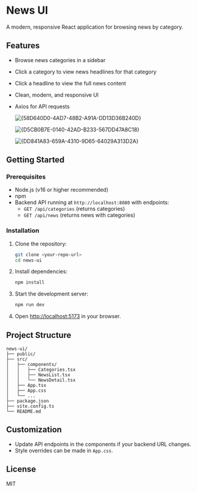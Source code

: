 # News UI

A modern, responsive React application for browsing news by category.

## Features
- Browse news categories in a sidebar
- Click a category to view news headlines for that category
- Click a headline to view the full news content
- Clean, modern, and responsive UI
- Axios for API requests

  ![{58D640D0-4AD7-48B2-A91A-DD13D36B240D}](https://github.com/user-attachments/assets/f8077e26-78d4-4ad3-b3fa-b5217e62081e)

  ![{D5CB0B7E-0140-42AD-B233-567DD47A8C18}](https://github.com/user-attachments/assets/7fd20648-f5c9-45e4-8980-62a742191bcd)


  ![{DD841A83-659A-4310-9D65-64029A313D2A}](https://github.com/user-attachments/assets/b30848b3-c630-4956-a573-9e35796baff3)



## Getting Started

### Prerequisites
- Node.js (v16 or higher recommended)
- npm
- Backend API running at `http://localhost:8080` with endpoints:
  - `GET /api/categories` (returns categories)
  - `GET /api/news` (returns news with categories)

### Installation

1. Clone the repository:
   ```sh
   git clone <your-repo-url>
   cd news-ui
   ```
2. Install dependencies:
   ```sh
   npm install
   ```
3. Start the development server:
   ```sh
   npm run dev
   ```
4. Open [http://localhost:5173](http://localhost:5173) in your browser.

## Project Structure
```
news-ui/
├── public/
├── src/
│   ├── components/
│   │   ├── Categories.tsx
│   │   ├── NewsList.tsx
│   │   └── NewsDetail.tsx
│   ├── App.tsx
│   ├── App.css
│   └── ...
├── package.json
├── vite.config.ts
└── README.md
```

## Customization
- Update API endpoints in the components if your backend URL changes.
- Style overrides can be made in `App.css`.

## License
MIT
